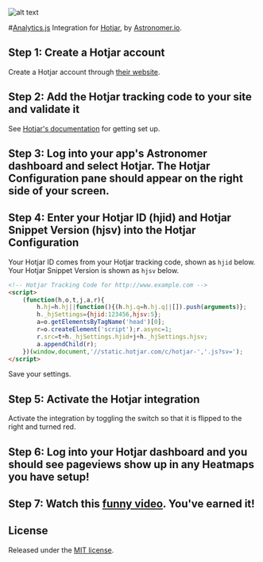 ![alt text](http://brandonmlewin.com/wp-content/uploads/2016/05/hotjar.jpg "Hotjar Analytics.js integration")

#[Analytics.js](https://github.com/astronomerio/analytics.js) Integration for [Hotjar](https://www.hotjar.com/), by [Astronomer.io](http://www.astronomer.io/).

## Step 1: Create a Hotjar account
Create a Hotjar account through [their website](https://www.hotjar.com/).

## Step 2: Add the Hotjar tracking code to your site and validate it
See [Hotjar's documentation](http://docs.hotjar.com/docs/getting-started) for getting set up.

## Step 3: Log into your app's Astronomer dashboard and select Hotjar.  The Hotjar Configuration pane should appear on the right side of your screen.

## Step 4: Enter your Hotjar ID (hjid) and Hotjar Snippet Version (hjsv) into the Hotjar Configuration

Your Hotjar ID comes from your Hotjar tracking code, shown as `hjid` below.  Your Hotjar Snippet Version is shown as `hjsv` below.

```html
<!-- Hotjar Tracking Code for http://www.example.com -->
<script>
    (function(h,o,t,j,a,r){
        h.hj=h.hj||function(){(h.hj.q=h.hj.q||[]).push(arguments)};
        h._hjSettings={hjid:123456,hjsv:5};
        a=o.getElementsByTagName('head')[0];
        r=o.createElement('script');r.async=1;
        r.src=t+h._hjSettings.hjid+j+h._hjSettings.hjsv;
        a.appendChild(r);
    })(window,document,'//static.hotjar.com/c/hotjar-','.js?sv=');
</script>
```
Save your settings.

## Step 5: Activate the Hotjar integration
Activate the integration by toggling the switch so that it is flipped to the right and turned red.

## Step 6: Log into your Hotjar dashboard and you should see pageviews show up in any Heatmaps you have setup!

## Step 7: Watch this [funny video]().  You've earned it!

## License

Released under the [MIT license](License.md).
